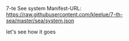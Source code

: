 7-te See system
Manifest-URL: https://raw.githubusercontent.com/kleelue/7-th-sea/master/sea/system.json

let's see how it goes